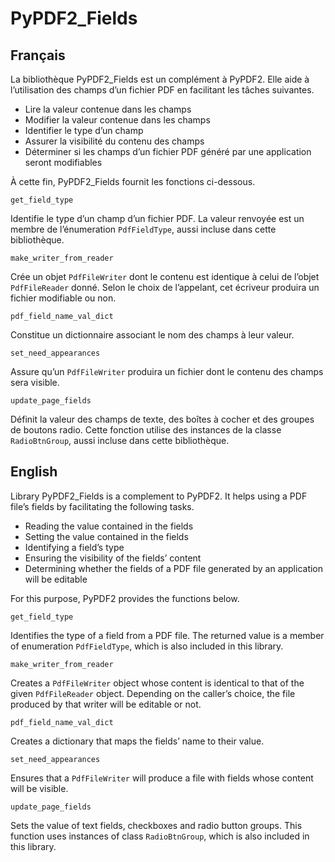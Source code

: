# PyPDF2_Fields

## Français

La bibliothèque PyPDF2_Fields est un complément à PyPDF2. Elle aide à
l’utilisation des champs d’un fichier PDF en facilitant les tâches suivantes.

* Lire la valeur contenue dans les champs
* Modifier la valeur contenue dans les champs
* Identifier le type d’un champ
* Assurer la visibilité du contenu des champs
* Déterminer si les champs d’un fichier PDF généré par une application seront
modifiables

À cette fin, PyPDF2_Fields fournit les fonctions ci-dessous.

`get_field_type`

Identifie le type d’un champ d’un fichier PDF. La valeur renvoyée est un membre
de l’énumeration `PdfFieldType`, aussi incluse dans cette bibliothèque.

`make_writer_from_reader`

Crée un objet `PdfFileWriter` dont le contenu est identique à celui de l’objet
`PdfFileReader` donné. Selon le choix de l’appelant, cet écriveur produira un
fichier modifiable ou non.

`pdf_field_name_val_dict`

Constitue un dictionnaire associant le nom des champs à leur valeur.

`set_need_appearances`

Assure qu’un `PdfFileWriter` produira un fichier dont le contenu des champs
sera visible.

`update_page_fields`

Définit la valeur des champs de texte, des boîtes à cocher et des groupes de
boutons radio. Cette fonction utilise des instances de la classe
`RadioBtnGroup`, aussi incluse dans cette bibliothèque.

## English

Library PyPDF2_Fields is a complement to PyPDF2. It helps using a PDF file’s
fields by facilitating the following tasks.

* Reading the value contained in the fields
* Setting the value contained in the fields
* Identifying a field’s type
* Ensuring the visibility of the fields’ content
* Determining whether the fields of a PDF file generated by an application
will be editable

For this purpose, PyPDF2 provides the functions below.

`get_field_type`

Identifies the type of a field from a PDF file. The returned value is a member
of enumeration `PdfFieldType`, which is also included in this library.

`make_writer_from_reader`

Creates a `PdfFileWriter` object whose content is identical to that of the
given `PdfFileReader` object. Depending on the caller’s choice, the file
produced by that writer will be editable or not.

`pdf_field_name_val_dict`

Creates a dictionary that maps the fields’ name to their value.

`set_need_appearances`

Ensures that a `PdfFileWriter` will produce a file with fields whose content
will be visible.

`update_page_fields`

Sets the value of text fields, checkboxes and radio button groups. This
function uses instances of class `RadioBtnGroup`, which is also included in
this library.

